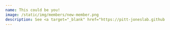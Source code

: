 ```yaml
---
name: This could be you!
image: /static/img/members/new-member.png
description: See <a target="_blank" href="https://pitt-joneslab.github.io/contact/"> join</a> page for more information.
---
```

